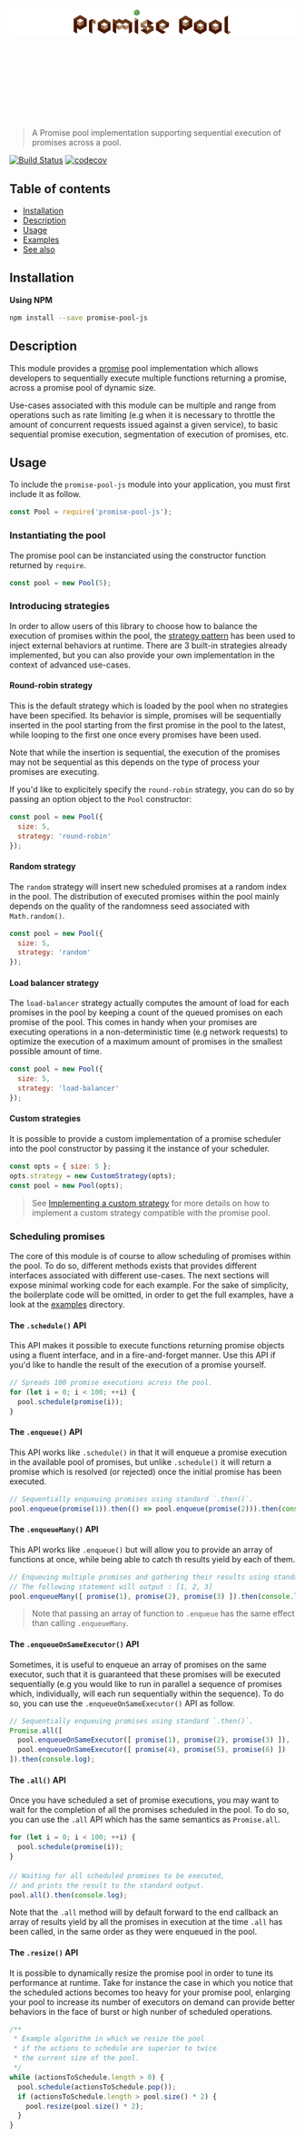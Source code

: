 <h1 align="center">
	<br>
	<br>
	<br>
	<br>
	<br>
	<img width="1200" src="https://github.com/HQarroum/promise-pool/raw/master/assets/logo.png" alt="logo">
	<br>
	<br>
	<br>
	<br>
	<br>
</h1>

> A Promise pool implementation supporting sequential execution of promises across a pool.

[![Build Status](https://travis-ci.org/HQarroum/promise-pool.svg?branch=master)](https://travis-ci.org/HQarroum/promise-pool) [![codecov](https://codecov.io/gh/HQarroum/promise-pool/branch/master/graph/badge.svg)](https://codecov.io/gh/HQarroum/promise-pool)

## Table of contents

- [Installation](#installation)
- [Description](#description)
- [Usage](#usage)
- [Examples](#examples)
- [See also](#see-also)

## Installation

**Using NPM**

```bash
npm install --save promise-pool-js
```

## Description

This module provides a [promise](https://scotch.io/tutorials/javascript-promises-for-dummies) pool implementation which allows developers to sequentially execute multiple functions returning a promise, across a promise pool of dynamic size.

Use-cases associated with this module can be multiple and range from operations such as rate limiting (e.g when it is necessary to throttle the amount of concurrent requests issued against a given service), to basic sequential promise execution, segmentation of execution of promises, etc.

## Usage

To include the `promise-pool-js` module into your application, you must first include it as follow.

```js
const Pool = require('promise-pool-js');
```

### Instantiating the pool

The promise pool can be instanciated using the constructor function returned by `require`.

```js
const pool = new Pool(5);
```

### Introducing strategies

In order to allow users of this library to choose how to balance the execution of promises within the pool, the [strategy pattern](https://en.wikipedia.org/wiki/Strategy_pattern) has been used to inject external behaviors at runtime. There are 3 built-in strategies already implemented, but you can also provide your own implementation in the context of advanced use-cases.

#### Round-robin strategy

This is the default strategy which is loaded by the pool when no strategies have been specified. Its behavior is simple, promises will be sequentially inserted in the pool starting from the first promise in the pool to the latest, while looping to the first one once every promises have been used.

Note that while the insertion is sequential, the execution of the promises may not be sequential as this depends on the type of process your promises are executing.

If you'd like to explicitely specify the `round-robin` strategy, you can do so by passing an option object to the `Pool` constructor:

```js
const pool = new Pool({
  size: 5,
  strategy: 'round-robin'
});
```

#### Random strategy

The `random` strategy will insert new scheduled promises at a random index in the pool. The distribution of executed promises within the pool mainly depends on the quality of the randomness seed associated with `Math.random()`.

```js
const pool = new Pool({
  size: 5,
  strategy: 'random'
});
```

#### Load balancer strategy

The `load-balancer` strategy actually computes the amount of load for each promises in the pool by keeping a count of the queued promises on each promise of the pool. This comes in handy when your promises are executing operations in a non-deterministic time (e.g network requests) to optimize the execution of a maximum amount of promises in the smallest possible amount of time.

```js
const pool = new Pool({
  size: 5,
  strategy: 'load-balancer'
});
```

#### Custom strategies

It is possible to provide a custom implementation of a promise scheduler into the pool constructor by passing it the instance of your scheduler.

```js
const opts = { size: 5 };
opts.strategy = new CustomStrategy(opts);
const pool = new Pool(opts);
```

> See [Implementing a custom strategy](#implementing-custom-strategies) for more details on how to implement a custom strategy compatible with the promise pool.

### Scheduling promises

The core of this module is of course to allow scheduling of promises within the pool. To do so, different methods exists that provides different interfaces associated with different use-cases. The next sections will expose minimal working code for each example. For the sake of simplicity, the boilerplate code will be omitted, in order to get the full examples, have a look at the [examples](https://github.com/HQarroum/promise-pool/edit/master/examples) directory.

#### The `.schedule()` API

This API makes it possible to execute functions returning promise objects using a fluent interface, and in a fire-and-forget manner. Use this API if you'd like to handle the result of the execution of a promise yourself.

```js
// Spreads 100 promise executions across the pool.
for (let i = 0; i < 100; ++i) {
  pool.schedule(promise(i));
}
```

#### The `.enqueue()` API

This API works like `.schedule()` in that it will enqueue a promise execution in the available pool of promises, but unlike `.schedule()` it will return a promise which is resolved (or rejected) once the initial promise has been executed.

```js
// Sequentially enqueuing promises using standard `.then()`.
pool.enqueue(promise(1)).then(() => pool.enqueue(promise(2))).then(console.log);
```

#### The `.enqueueMany()` API

This API works like `.enqueue()` but will allow you to provide an array of functions at once, while being able to catch th results yield by each of them.

```js
// Enqueuing multiple promises and gathering their results using standard `.then()`.
// The following statement will output : [1, 2, 3]
pool.enqueueMany([ promise(1), promise(2), promise(3) ]).then(console.log);
```

> Note that passing an array of function to `.enqueue` has the same effect than calling `.enqueueMany`.

#### The `.enqueueOnSameExecutor()` API

Sometimes, it is useful to enqueue an array of promises on the same executor, such that it is guaranteed that these promises will be executed sequentially (e.g you would like to run in parallel a sequence of promises which, individually, will each run sequentially within the sequence). To do so, you can use the `.enqueueOnSameExecutor()` API as follow.

```js
// Sequentially enqueuing promises using standard `.then()`.
Promise.all([
  pool.enqueueOnSameExecutor([ promise(1), promise(2), promise(3) ]),
  pool.enqueueOnSameExecutor([ promise(4), promise(5), promise(6) ])
]).then(console.log);
```

#### The `.all()` API

Once you have scheduled a set of promise executions, you may want to wait for the completion of all the promises scheduled in the pool. To do so, you can use the `.all` API which has the same semantics as `Promise.all`.

```js
for (let i = 0; i < 100; ++i) {
  pool.schedule(promise(i));
}

// Waiting for all scheduled promises to be executed,
// and prints the result to the standard output.
pool.all().then(console.log);
```

Note that the `.all` method will by default forward to the end callback an array of results yield by all the promises in execution at the time `.all` has been called, in the same order as they were enqueued in the pool.

#### The `.resize()` API

It is possible to dynamically resize the promise pool in order to tune its performance at runtime. Take for instance the case in which you notice that the scheduled actions becomes too heavy for your promise pool, enlarging your pool to increase its number of executors on demand can provide better behaviors in the face of burst or high nunber of scheduled operations.

```js
/**
 * Example algorithm in which we resize the pool
 * if the actions to schedule are superior to twice
 * the current size of the pool.
 */
while (actionsToSchedule.length > 0) {
  pool.schedule(actionsToSchedule.pop());
  if (actionsToSchedule.length > pool.size() * 2) {
    pool.resize(pool.size() * 2);
  }
}
```

### Delaying promise executions

While scheduling or enqueuing promises, it is possible to delay their execution in time. To do so, you can provide a delay in milliseconds as a second argument of `.schedule`, `.enqueue`, `.enqueueMany` and `enqueueOnSameExecutor` to specify how much time should last before executing the given promise.

Note that this delay will **not** specify the amount of time *between each promise execution* since all promises do not execute sequentially, but rather the delay before executing them. For instance, in a pool of 5 executors and given 5 promises scheduled with a delay of 1 second, the 5 promises will all be executed in parallel after a period of 1 second since they are all going to be executed in parallel.

```js
for (let i = 0; i < 5; ++i) {
  pool.schedule(promise(i), 1000);
}
// Resolves after 1 second.
pool.all().then(console.log);
```

If you'd like to enforce a delay between each promise execution, you need to enqueue them sequentially with `enqueueOnSameExecutor`, such as in the below example.

```js
// Will resolve after 3 seconds (1 second for each promise execution).
pool.enqueueOnSameExecutor([ promise(1), promise(2), promise(3) ], 1000).then(console.log);
```

### Lifecycle events

The promise pool implements the `event-emitter` interface allowing clients of this library to register handlers to the following lifecycle events:

  - `before.each` is emitted before the execution of each scheduled promise.
  - `after.each` is emitted after the execution of each scheduled promise.
  - `before.enqueue.each` is emitted before each scheduled promise is enqueued in the pool.
  - `after.enqueue.each` is emitted after each scheduled promise is enqueued in the pool.
  - `pool.resized` is emitted after a resize operation on the promise pool.

```js
/**
 * Registering lifecycle events on the pool.
 */
pool.on('before.enqueue.each', (e) => {
  console.log(`Enqueued promise on executor ${e.idx}`);
}).on('before.each', (e) => {
  console.log(`About to execute promise with executor (${e.idx})`);
}).on('after.each', (e) => {
  console.log(`Executed promise with executor (${e.idx}) and result ${JSON.stringify(e.result)}`);
}).on('pool.resized', (e) => {
  console.log(`Resized pool to size ${e.size}`);
});
```

> For a more complete example on lifecycle events, see the [`lifecycle-events` example](examples/lifecycle-events).

### Patching the `Promise` object

For commodity, it is possible to patch the existing `Promise` function with the `Pool` object for further use within your application.

```js
// Patch the global `Promise` object.
Pool.patch(Promise);
const pool = new Promise.Pool(5);
```

> Note that the `patch` method will not modify the `Promise` object if an existing `Pool` object already exists. THe `patch` method returns a reference to the patched `Pool` object, or an undefined value if the patching operation failed.

## Examples

Different examples demonstrating the usage of the promise pool in different contexts are available in the [examples](examples) directory.

Two graphical examples providing a way to monitor the pool in the form of a live graph are available under [pool-monitoring](examples/pool-monitoring) and [pool-resize](examples/pool-resize).

## See Also

 - [Pool watch](https://github.com/HQarroum/pool-watch), a live chart renderer of the distribution of promises across a promise pool.
 - The [pool-monitoring](examples/pool-monitoring) example.
